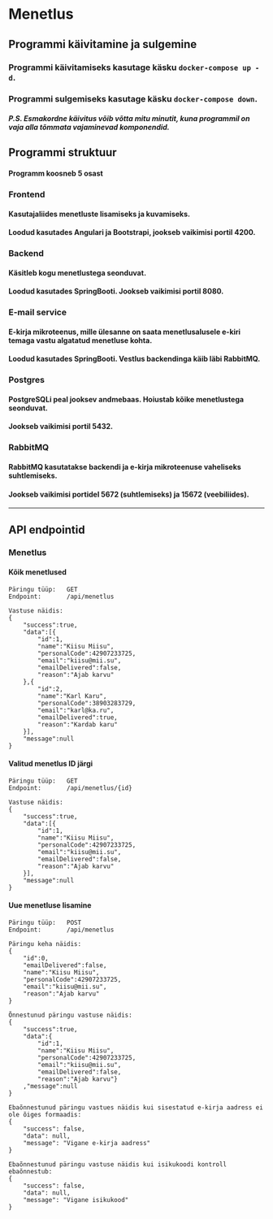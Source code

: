 # Menetlus

## Programmi käivitamine ja sulgemine
### Programmi käivitamiseks kasutage käsku `docker-compose up -d`.
### Programmi sulgemiseks kasutage käsku `docker-compose down`.
##### P.S. Esmakordne käivitus võib võtta mitu minutit, kuna programmil on vaja alla tõmmata vajaminevad komponendid.

## Programmi struktuur
#### Programm koosneb 5 osast

### Frontend
#### Kasutajaliides menetluste lisamiseks ja kuvamiseks.
#### Loodud kasutades Angulari ja Bootstrapi, jookseb vaikimisi portil 4200.

### Backend
#### Käsitleb kogu menetlustega seonduvat.
#### Loodud kasutades SpringBooti. Jookseb vaikimisi portil 8080.

### E-mail service
#### E-kirja mikroteenus, mille ülesanne on saata menetlusalusele e-kiri temaga vastu algatatud menetluse kohta.
#### Loodud kasutades SpringBooti. Vestlus backendinga käib läbi RabbitMQ.

### Postgres
#### PostgreSQLi peal jooksev andmebaas. Hoiustab kõike menetlustega seonduvat.
#### Jookseb vaikimisi portil 5432.

### RabbitMQ
#### RabbitMQ kasutatakse backendi ja e-kirja mikroteenuse vaheliseks suhtlemiseks.
#### Jookseb vaikimisi portidel 5672 (suhtlemiseks) ja 15672 (veebiliides).

---

## API endpointid

### Menetlus

#### Kõik menetlused
```
Päringu tüüp:   GET
Endpoint:       /api/menetlus

Vastuse näidis:
{
    "success":true,
    "data":[{
        "id":1,
        "name":"Kiisu Miisu",
        "personalCode":42907233725,
        "email":"kiisu@mii.su",
        "emailDelivered":false,
        "reason":"Ajab karvu"
    },{
        "id":2,
        "name":"Karl Karu",
        "personalCode":38903283729,
        "email":"karl@ka.ru",
        "emailDelivered":true,
        "reason":"Kardab karu"
    }],
    "message":null
}
```

#### Valitud menetlus ID järgi
```
Päringu tüüp:   GET
Endpoint:       /api/menetlus/{id}

Vastuse näidis:
{
    "success":true,
    "data":[{
        "id":1,
        "name":"Kiisu Miisu",
        "personalCode":42907233725,
        "email":"kiisu@mii.su",
        "emailDelivered":false,
        "reason":"Ajab karvu"
    }],
    "message":null
}
```

#### Uue menetluse lisamine
```
Päringu tüüp:   POST
Endpoint:       /api/menetlus

Päringu keha näidis:
{
    "id":0,
    "emailDelivered":false,
    "name":"Kiisu Miisu",
    "personalCode":42907233725,
    "email":"kiisu@mii.su",
    "reason":"Ajab karvu"
}

Õnnestunud päringu vastuse näidis:
{
    "success":true,
    "data":{
        "id":1,
        "name":"Kiisu Miisu",
        "personalCode":42907233725,
        "email":"kiisu@mii.su",
        "emailDelivered":false,
        "reason":"Ajab karvu"}
    ,"message":null
}

Ebaõnnestunud päringu vastues näidis kui sisestatud e-kirja aadress ei ole õiges formaadis:
{
    "success": false,
    "data": null,
    "message": "Vigane e-kirja aadress"
}

Ebaõnnestunud päringu vastuse näidis kui isikukoodi kontroll ebaõnnestub:
{
    "success": false,
    "data": null,
    "message": "Vigane isikukood"
}
```